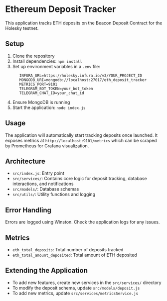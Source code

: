# Ethereum Deposit Tracker

This application tracks ETH deposits on the Beacon Deposit Contract for the Holesky testnet.

## Setup

1. Clone the repository
2. Install dependencies: `npm install`
3. Set up environment variables in a `.env` file:
   ```
      INFURA_URL=https://holesky.infura.io/v3/YOUR_PROJECT_ID
      MONGODB_URI=mongodb://localhost:27017/eth_deposit_tracker
      METRICS_PORT=9101
      TELEGRAM_BOT_TOKEN=your_bot_token
      TELEGRAM_CHAT_ID=your_chat_id
   ```
4. Ensure MongoDB is running
5. Start the application: `node index.js`

## Usage

The application will automatically start tracking deposits once launched. It exposes metrics at `http://localhost:9101/metrics` which can be scraped by Prometheus for Grafana visualization.

## Architecture

- `src/index.js`: Entry point
- `src/services/`: Contains core logic for deposit tracking, database interactions, and notifications
- `src/models/`: Database schemas
- `src/utils/`: Utility functions and logging

## Error Handling

Errors are logged using Winston. Check the application logs for any issues.

## Metrics

- `eth_total_deposits`: Total number of deposits tracked
- `eth_total_amount_deposited`: Total amount of ETH deposited

## Extending the Application

- To add new features, create new services in the `src/services/` directory
- To modify the deposit schema, update `src/models/deposit.js`
- To add new metrics, update `src/services/metricsService.js`
